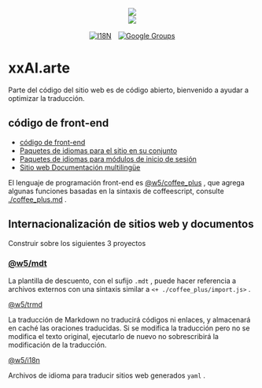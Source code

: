 <p align="center"><a href="https://xxai.art"><img src="https://cdn.jsdelivr.net/gh/xxai-art/doc/logo.svg"/></a><br/><a href="https://xxai.art"><img src="https://cdn.jsdelivr.net/gh/xxai-art/doc/xxai.svg"/></a></p><p align="center"><a href="https://github.com/xxai-art/doc#readme"><img alt="I18N" src="https://cdn.jsdelivr.net/gh/wactax/img/t.svg"/></a>　<a href="https://groups.google.com/u/0/g/xxai-art"><img alt="Google Groups" src="https://cdn.jsdelivr.net/gh/wactax/img/g-groups.svg"/></a></p>

# xxAI.arte

Parte del código del sitio web es de código abierto, bienvenido a ayudar a optimizar la traducción.

## código de front-end

* [código de front-end](https://github.com/xxai-art/web)
* [Paquetes de idiomas para el sitio en su conjunto](https://github.com/xxai-art/web/tree/main/i18n)
* [Paquetes de idiomas para módulos de inicio de sesión](https://github.com/wacpkg/user/tree/main/ui.i18n)
* [Sitio web Documentación multilingüe](https://github.com/xxai-doc)

El lenguaje de programación front-end es [@w5/coffee_plus](http://npmjs.com/@w5/coffee_plus) , que agrega algunas funciones basadas en la sintaxis de coffeescript, consulte [./coffee_plus.md](./coffee_plus.md) .

## Internacionalización de sitios web y documentos

Construir sobre los siguientes 3 proyectos

### [@w5/mdt](https://www.npmjs.com/package/@w5/mdt)

La plantilla de descuento, con el sufijo `.mdt` , puede hacer referencia a archivos externos con una sintaxis similar a `<+ ./coffee_plus/import.js>` .

[@w5/trmd](https://www.npmjs.com/package/@w5/trmd)

La traducción de Markdown no traducirá códigos ni enlaces, y almacenará en caché las oraciones traducidas. Si se modifica la traducción pero no se modifica el texto original, ejecutarlo de nuevo no sobrescribirá la modificación de la traducción.

[@w5/i18n](https://www.npmjs.com/package/@w5/i18n)

Archivos de idioma para traducir sitios web generados `yaml` .
